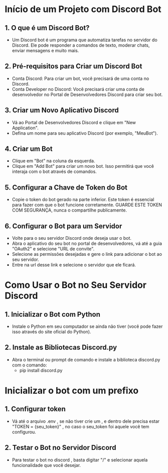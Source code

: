 # Início de um Projeto com Discord Bot
## 1. O que é um Discord Bot?
- Um Discord bot é um programa que automatiza tarefas no servidor do Discord. Ele pode responder a comandos de texto, moderar chats, enviar mensagens e muito mais.

## 2. Pré-requisitos para Criar um Discord Bot
- Conta Discord: Para criar um bot, você precisará de uma conta no Discord.
- Conta Developer no Discord: Você precisará criar uma conta de desenvolvedor no Portal de Desenvolvedores Discord para criar seu bot.

## 3. Criar um Novo Aplicativo Discord
- Vá ao Portal de Desenvolvedores Discord e clique em "New Application".
- Defina um nome para seu aplicativo Discord (por exemplo, "MeuBot").

## 4. Criar um Bot
- Clique em "Bot" na coluna da esquerda.
- Clique em "Add Bot" para criar um novo bot. Isso permitirá que você interaja com o bot através de comandos.

## 5. Configurar a Chave de Token do Bot
- Copie o token do bot gerado na parte inferior. Este token é essencial para fazer com que o bot funcione corretamente. GUARDE ESTE TOKEN COM SEGURANÇA, nunca o compartilhe publicamente.

## 6. Configurar o Bot para um Servidor
- Volte para o seu servidor Discord onde deseja usar o bot.
- Abra o aplicativo do seu bot no portal de desenvolvedores, vá até a guia "OAuth2" e selecione "URL de convite".
- Selecione as permissões desejadas e gere o link para adicionar o bot ao seu servidor.
- Entre na url desse link e selecione o servidor que ele ficará.

# Como Usar o Bot no Seu Servidor Discord

## 1. Inicializar o Bot com Python
- Instale o Python em seu computador se ainda não tiver (você pode fazer isso através do site oficial do Python).

## 2. Instale as Bibliotecas Discord.py
- Abra o terminal ou prompt de comando e instale a biblioteca discord.py com o comando:
  - pip install discord.py

# Inicializar o bot com um prefixo
 ## 1. Configurar token
 - Vá até o arquivo .env , se não tiver crie um , e dentro dele precisa estar "TOKEN = {seu_token}" , no caso o seu_token foi aquele você tem configurou.

## 2. Testar o Bot no Servidor Discord
- Para testar o bot no discord , basta digitar "/" e selecionar aquela funcionalidade que você desejar.
